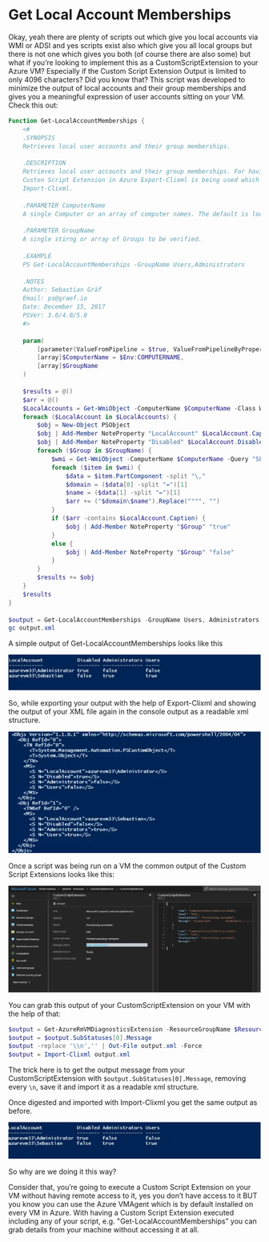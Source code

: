 # Get Local Account Memberships


Okay, yeah there are plenty of scripts out which give you local accounts via WMI or ADSI and yes scripts exist also which give you all local groups but there is not one which gives you both (of course there are also some) but what if you’re looking to implement this as a CustomScriptExtension to your Azure VM? Especially if the Custom Script Extension Output is limited to only 4096 characters? Did you know that? This script was developed to minimize the output of local accounts and their group memberships and gives you a meaningful expression of user accounts sitting on your VM. Check this out:

```powershell
Function Get-LocalAccountMemberships {
    <#
    .SYNOPSIS
    Retrieves local user accounts and their group memberships.

    .DESCRIPTION
    Retrieves local user accounts and their group memberships. For having the Output prepared for a
    Custon Script Extension in Azure Export-Clixml is being used which can then be deserialized with
    Import-Clixml.

    .PARAMETER ComputerName
    A single Computer or an array of computer names. The default is localhost ($env:COMPUTERNAME).

    .PARAMETER GroupName
    A single stirng or array of Groups to be verified.

    .EXAMPLE
    PS Get-LocalAccountMemberships -GroupName Users,Administrators

    .NOTES
    Author: Sebastian Gräf
    Email: ps@graef.io
    Date: December 15, 2017
    PSVer: 3.0/4.0/5.0
    #>

    param(
        [parameter(ValueFromPipeline = $true, ValueFromPipelineByPropertyName = $true)]
        [array]$ComputerName = $Env:COMPUTERNAME,
        [array]$GroupName
    )

    $results = @()
    $arr = @()
    $LocalAccounts = Get-WmiObject -ComputerName $ComputerName -Class Win32_UserAccount -Filter "LocalAccount='$True'"
    foreach ($LocalAccount in $LocalAccounts) {
        $obj = New-Object PSObject
        $obj | Add-Member NoteProperty "LocalAccount" $LocalAccount.Caption
        $obj | Add-Member NoteProperty "Disabled" $LocalAccount.Disabled
        foreach ($Group in $GroupName) {
            $wmi = Get-WmiObject -ComputerName $ComputerName -Query "SELECT * FROM Win32_GroupUser WHERE GroupComponent=`"Win32_Group.Domain='$ComputerName',Name='$Group'`""
            foreach ($item in $wmi) {
                $data = $item.PartComponent -split "\,"
                $domain = ($data[0] -split "=")[1]
                $name = ($data[1] -split "=")[1]
                $arr += ("$domain\$name").Replace("""", "")
            }
            if ($arr -contains $LocalAccount.Caption) {
                $obj | Add-Member NoteProperty "$Group" "true"
            }
            else {
                $obj | Add-Member NoteProperty "$Group" "false"
            }
        }
        $results += $obj
    }
    $results
}

$output = Get-LocalAccountMemberships -GroupName Users, Administrators, 'Remote Desktop Users' | Export-Clixml output.xml
gc output.xml
```

A simple output of Get-LocalAccountMemberships looks like this

![1](featured-image-preview.png)


So, while exporting your output with the help of Export-Clixml and showing the output of your XML file again in the console output as a readable xml structure.


![2](2021-02-21-20-56-04.png)

Once a script was being run on a VM the common output of the Custom Script Extensions looks like this:


![3](2021-02-21-20-56-27.png)

You can grab this output of your CustomScriptExtension on your VM with the help of that:

```powershell
$output = Get-AzureRmVMDiagnosticsExtension -ResourceGroupName $ResourceGroupName -VMName $vmName -Name "Get-LocalAccountMemberships" -Status
$output = $output.SubStatuses[0].Message
$output -replace '\\n','' | Out-File output.xml -Force
$output = Import-Clixml output.xml
```

The trick here is to get the output message from your CustomScriptExtension with `$output.SubStatuses[0].Message`, removing every `\n`, save it and import it as a readable xml structure.

Once digested and imported with Import-Clixml you get the same output as before.


![](2021-02-21-20-56-53.png)


So why are we doing it this way?

Consider that, you’re going to execute a Custom Script Extension on your VM without having remote access to it, yes you don’t have access to it BUT you know you can use the Azure VMAgent which is by default installed on every VM in Azure. With having a Custom Script Extension executed including any of your script, e.g. "Get-LocalAccountMemberships” you can grab details from your machine without accessing it at all.


